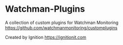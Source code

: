 # Watchman-Plugins

A collection of custom plugins for Watchman Monitoring https://github.com/watchmanmonitoring/customplugins

Created by Ignition https://ignitionit.com
